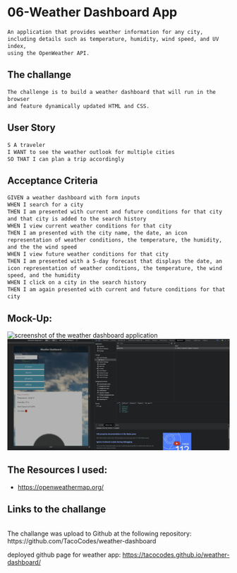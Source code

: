 # 06-Weather Dashboard App

```
An application that provides weather information for any city, 
including details such as temperature, humidity, wind speed, and UV index, 
using the OpenWeather API.
```

<h2>The challange </h2>

```
The challenge is to build a weather dashboard that will run in the browser 
and feature dynamically updated HTML and CSS.
```

## User Story

```
S A traveler
I WANT to see the weather outlook for multiple cities
SO THAT I can plan a trip accordingly
```

## Acceptance Criteria

```
GIVEN a weather dashboard with form inputs
WHEN I search for a city
THEN I am presented with current and future conditions for that city and that city is added to the search history
WHEN I view current weather conditions for that city
THEN I am presented with the city name, the date, an icon representation of weather conditions, the temperature, the humidity, and the the wind speed
WHEN I view future weather conditions for that city
THEN I am presented with a 5-day forecast that displays the date, an icon representation of weather conditions, the temperature, the wind speed, and the humidity
WHEN I click on a city in the search history
THEN I am again presented with current and future conditions for that city
```

## Mock-Up:
![screenshot of the weather dashboard application ](./assets/Images/screenshot1.png)
![screenshot of the weather dashboard application ](./assets/Images/screenshot2.png)

## The Resources I used:

- https://openweathermap.org/

## Links to the challange
<br>
The challange was upload to Github at the following repository: https://github.com/TacoCodes/weather-dashboard
<br>

deployed github page for weather app: https://tacocodes.github.io/weather-dashboard/

